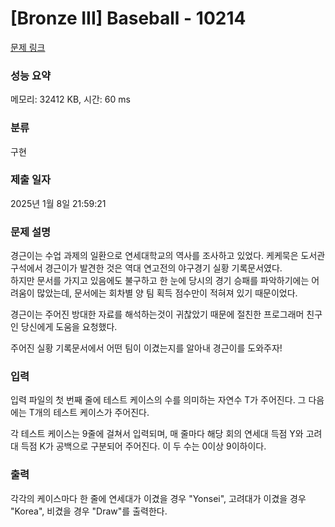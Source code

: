# [Bronze III] Baseball - 10214 

[문제 링크](https://www.acmicpc.net/problem/10214) 

### 성능 요약

메모리: 32412 KB, 시간: 60 ms

### 분류

구현

### 제출 일자

2025년 1월 8일 21:59:21

### 문제 설명

<p>경근이는 수업 과제의 일환으로 연세대학교의 역사를 조사하고 있었다. 케케묵은 도서관 구석에서 경근이가 발견한 것은 역대 연고전의 야구경기 실황 기록문서였다.<br>
하지만 문서를 가지고 있음에도 불구하고 한 눈에 당시의 경기 승패를 파악하기에는 어려움이 많았는데, 문서에는 회차별 양 팀 획득 점수만이 적혀져 있기 때문이었다.</p>

<p>경근이는 주어진 방대한 자료를 해석하는것이 귀찮았기 때문에 절친한 프로그래머 친구인 당신에게 도움을 요청했다.</p>

<p>주어진 실황 기록문서에서 어떤 팀이 이겼는지를 알아내 경근이를 도와주자!</p>

### 입력 

 <p>입력 파일의 첫 번째 줄에 테스트 케이스의 수를 의미하는 자연수 T가 주어진다. 그 다음에는 T개의 테스트 케이스가 주어진다.</p>

<p>각 테스트 케이스는 9줄에 걸쳐서 입력되며, 매 줄마다 해당 회의 연세대 득점 Y와 고려대 득점 K가 공백으로 구분되어 주어진다. 이 두 수는 0이상 9이하이다.</p>

### 출력 

 <p>각각의 케이스마다 한 줄에 연세대가 이겼을 경우 "Yonsei", 고려대가 이겼을 경우 "Korea", 비겼을 경우 "Draw"를 출력한다.</p>

